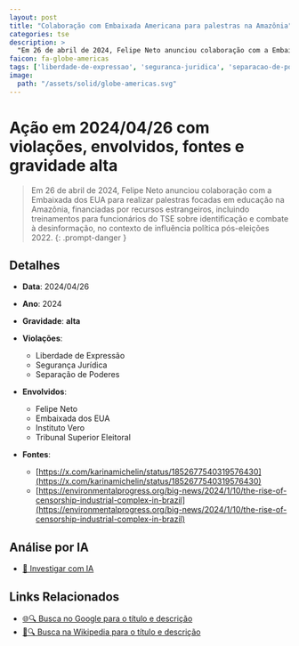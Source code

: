 ```yaml
---
layout: post
title: "Colaboração com Embaixada Americana para palestras na Amazônia"
categories: tse
description: > 
  "Em 26 de abril de 2024, Felipe Neto anunciou colaboração com a Embaixada dos EUA para realizar palestras focadas em educação na Amazônia, financiadas por recursos estrangeiros, incluindo treinamentos para funcionários do TSE sobre identificação e combate à desinformação, no contexto de influência política pós-eleições 2022."
faicon: fa-globe-americas
tags: ['liberdade-de-expressao', 'seguranca-juridica', 'separacao-de-poderes', 'felipe-neto', 'embaixada-dos-eua', 'instituto-vero', 'tribunal-superior-eleitoral', 'gravidade-alta', 'financiamento-estrangeiro', 'educacao', 'desinformacao', 'amazonia']
image:
  path: "/assets/solid/globe-americas.svg"
---
```


# Ação em 2024/04/26 com violações, envolvidos, fontes e gravidade alta

> Em 26 de abril de 2024, Felipe Neto anunciou colaboração com a Embaixada dos EUA para realizar palestras focadas em educação na Amazônia, financiadas por recursos estrangeiros, incluindo treinamentos para funcionários do TSE sobre identificação e combate à desinformação, no contexto de influência política pós-eleições 2022.
{: .prompt-danger }

## Detalhes
- **Data**: 2024/04/26
- **Ano**: 2024
- **Gravidade**: **alta** <i class="fas fa-globe-americas"></i>

- **Violações**:
  - Liberdade de Expressão
  - Segurança Jurídica
  - Separação de Poderes
- **Envolvidos**:
  - Felipe Neto
  - Embaixada dos EUA
  - Instituto Vero
  - Tribunal Superior Eleitoral
- **Fontes**:
  - [https://x.com/karinamichelin/status/1852677540319576430](https://x.com/karinamichelin/status/1852677540319576430)
  - [https://environmentalprogress.org/big-news/2024/1/10/the-rise-of-censorship-industrial-complex-in-brazil](https://environmentalprogress.org/big-news/2024/1/10/the-rise-of-censorship-industrial-complex-in-brazil)

## Análise por IA
- [🤖 Investigar com IA](https://www.perplexity.ai/search?q=%20Colabora%C3%A7%C3%A3o%20com%20Embaixada%20Americana%20para%20palestras%20na%20Amaz%C3%B4nia%20Em%2026%20de%20abril%20de%202024%2C%20Felipe%20Neto%20anunciou%20colabora%C3%A7%C3%A3o%20com%20a%20Embaixada%20dos%20EUA%20para%20realizar%20palestras%20focadas%20em%20educa%C3%A7%C3%A3o%20na%20Amaz%C3%B4nia%2C%20financiadas%20por%20recursos%20estrangeiros%2C%20incluindo%20treinamentos%20para%20funcion%C3%A1rios%20do%20TSE%20sobre%20identifica%C3%A7%C3%A3o%20e%20combate%20%C3%A0%20desinforma%C3%A7%C3%A3o%2C%20no%20contexto%20de%20influ%C3%AAncia%20pol%C3%ADtica%20p%C3%B3s-elei%C3%A7%C3%B5es%202022.%20Liberdade%20de%20Express%C3%A3o%20Seguran%C3%A7a%20Jur%C3%ADdica%20Separa%C3%A7%C3%A3o%20de%20Poderes%202024%20gravidade%20alta)

## Links Relacionados
- [🌐🔍 Busca no Google para o título e descrição](https://www.google.com/search?q=%20Colabora%C3%A7%C3%A3o%20com%20Embaixada%20Americana%20para%20palestras%20na%20Amaz%C3%B4nia%20Em%2026%20de%20abril%20de%202024%2C%20Felipe%20Neto%20anunciou%20colabora%C3%A7%C3%A3o%20com%20a%20Embaixada%20dos%20EUA%20para%20realizar%20palestras%20focadas%20em%20educa%C3%A7%C3%A3o%20na%20Amaz%C3%B4nia%2C%20financiadas%20por%20recursos%20estrangeiros%2C%20incluindo%20treinamentos%20para%20funcion%C3%A1rios%20do%20TSE%20sobre%20identifica%C3%A7%C3%A3o%20e%20combate%20%C3%A0%20desinforma%C3%A7%C3%A3o%2C%20no%20contexto%20de%20influ%C3%AAncia%20pol%C3%ADtica%20p%C3%B3s-elei%C3%A7%C3%B5es%202022.%20Liberdade%20de%20Express%C3%A3o%20Seguran%C3%A7a%20Jur%C3%ADdica%20Separa%C3%A7%C3%A3o%20de%20Poderes%202024%20gravidade%20alta)
- [📖🔍 Busca na Wikipedia para o título e descrição](https://pt.wikipedia.org/w/index.php?search=%20Colabora%C3%A7%C3%A3o%20com%20Embaixada%20Americana%20para%20palestras%20na%20Amaz%C3%B4nia%20Em%2026%20de%20abril%20de%202024%2C%20Felipe%20Neto%20anunciou%20colabora%C3%A7%C3%A3o%20com%20a%20Embaixada%20dos%20EUA%20para%20realizar%20palestras%20focadas%20em%20educa%C3%A7%C3%A3o%20na%20Amaz%C3%B4nia%2C%20financiadas%20por%20recursos%20estrangeiros%2C%20incluindo%20treinamentos%20para%20funcion%C3%A1rios%20do%20TSE%20sobre%20identifica%C3%A7%C3%A3o%20e%20combate%20%C3%A0%20desinforma%C3%A7%C3%A3o%2C%20no%20contexto%20de%20influ%C3%AAncia%20pol%C3%ADtica%20p%C3%B3s-elei%C3%A7%C3%B5es%202022.%20Liberdade%20de%20Express%C3%A3o%20Seguran%C3%A7a%20Jur%C3%ADdica%20Separa%C3%A7%C3%A3o%20de%20Poderes%202024%20gravidade%20alta)

